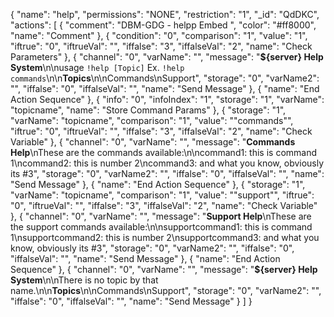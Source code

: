 {
  "name": "help",
  "permissions": "NONE",
  "restriction": "1",
  "_id": "QdDKC",
  "actions": [
    {
      "comment": "DBM-GDG - helpp Embed ",
      "color": "#ff8000",
      "name": "Comment"
    },
    {
      "condition": "0",
      "comparison": "1",
      "value": "1",
      "iftrue": "0",
      "iftrueVal": "",
      "iffalse": "3",
      "iffalseVal": "2",
      "name": "Check Parameters"
    },
    {
      "channel": "0",
      "varName": "",
      "message": "**${server} Help System**\n\nusage `!help [Topic]` Ex. `!help commands`\n\n**Topics**\n\nCommands\nSupport",
      "storage": "0",
      "varName2": "",
      "iffalse": "0",
      "iffalseVal": "",
      "name": "Send Message"
    },
    {
      "name": "End Action Sequence"
    },
    {
      "info": "0",
      "infoIndex": "1",
      "storage": "1",
      "varName": "topicname",
      "name": "Store Command Params"
    },
    {
      "storage": "1",
      "varName": "topicname",
      "comparison": "1",
      "value": "\"commands\"",
      "iftrue": "0",
      "iftrueVal": "",
      "iffalse": "3",
      "iffalseVal": "2",
      "name": "Check Variable"
    },
    {
      "channel": "0",
      "varName": "",
      "message": "**Commands Help**\nThese are the commands available:\n\ncommand1: this is command 1\ncommand2: this is number 2\ncommand3: and what you know, obviously its #3",
      "storage": "0",
      "varName2": "",
      "iffalse": "0",
      "iffalseVal": "",
      "name": "Send Message"
    },
    {
      "name": "End Action Sequence"
    },
    {
      "storage": "1",
      "varName": "topicname",
      "comparison": "1",
      "value": "\"support\"",
      "iftrue": "0",
      "iftrueVal": "",
      "iffalse": "3",
      "iffalseVal": "2",
      "name": "Check Variable"
    },
    {
      "channel": "0",
      "varName": "",
      "message": "**Support Help**\nThese are the support commands available:\n\nsupportcommand1: this is command 1\nsupportcommand2: this is number 2\nsupportcommand3: and what you know, obviously its #3",
      "storage": "0",
      "varName2": "",
      "iffalse": "0",
      "iffalseVal": "",
      "name": "Send Message"
    },
    {
      "name": "End Action Sequence"
    },
    {
      "channel": "0",
      "varName": "",
      "message": "**${server} Help System**\n\nThere is no topic by that name.\n\n**Topics**\n\nCommands\nSupport",
      "storage": "0",
      "varName2": "",
      "iffalse": "0",
      "iffalseVal": "",
      "name": "Send Message"
    }
  ]
}
